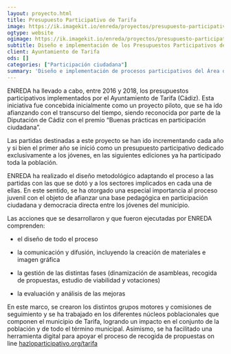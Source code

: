```yaml
---
layout: proyecto.html
title: Presupuesto Participativo de Tarifa
image: https://ik.imagekit.io/enreda/proyectos/presupuesto-participativo-tarifa.png?updatedAt=1700671435393
ogtype: website
ogimage: https://ik.imagekit.io/enreda/proyectos/presupuesto-participativo-tarifa.png?updatedAt=1700671435393
subtitle: Diseño e implementación de los Presupuestos Participativos del Ayuntamiento de Tarifa
client: Ayuntamiento de Tarifa
ods: []
categories: ["Participación ciudadana"]
summary: 'Diseño e implementación de procesos participativos del Área de Juventud y el Área de Cultura.'
---
```


ENREDA ha llevado a cabo, entre 2016 y 2018, los presupuestos participativos implementados por el Ayuntamiento de Tarifa (Cádiz). Esta iniciativa fue concebida inicialmente como un proyecto piloto, que se ha ido afianzando con el transcurso del tiempo, siendo reconocida por parte de la Diputación de Cádiz con el premio “Buenas prácticas en participación ciudadana”.

Las partidas destinadas a este proyecto se han ido incrementando cada año y si bien el primer año se inició como un presupuesto participativo dedicado exclusivamente a los jóvenes, en las siguientes ediciones ya ha participado toda la población.

ENREDA ha realizado el diseño metodológico adaptando el proceso a las partidas con las que se dotó y a los sectores implicados en cada una de ellas. En este sentido,  se ha otorgado una especial importancia al proceso juvenil con el objeto de afianzar una base pedagógica en participación ciudadana y democracia directa entre los jóvenes del municipio. 

Las acciones que se desarrollaron y que fueron ejecutadas por ENREDA comprenden: 

* el diseño de todo el proceso

* la comunicación y difusión, incluyendo la creación de materiales e imagen gráfica

* la gestión de las distintas fases (dinamización de asambleas, recogida de propuestas, estudio de viabilidad y votaciones)

* la evaluación y análisis de las mejoras

En este marco, se crearon los distintos grupos motores y comisiones de seguimiento y se ha trabajado en los diferentes núcleos poblacionales que componen el municipio de Tarifa, logrando un impacto en el conjunto de la población y de todo el término municipal. Asimismo, se ha facilitado una herramienta digital para apoyar el proceso de recogida de propuestas on line [hazloparticipativo.org/tarifa](http://hazloparticipativo.org/tarifa/)
